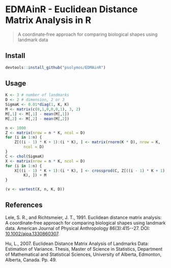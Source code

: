 # EDMAinR - Euclidean Distance Matrix Analysis in R

> A coordinate‐free approach for comparing biological shapes using landmark data

## Install

```R
devtools::install_github("psolymos/EDMAinR")
```

## Usage

```R
K <- 3 # number of landmarks
D <- 2 # dimension, 2 or 3
SigmaK <- 0.01*diag(1, K, K)
M <- matrix(c(0,1,0,0,0,1), 3, 2)
M[,1] <- M[,1] - mean(M[,1])
M[,2] <- M[,2] - mean(M[,2])

n <- 1000
Z <- matrix(nrow = n * K, ncol = D)
for (i in 1:n) {
    Z[((i - 1) * K + 1):(i * K), ] <- matrix(rnorm(K * D), nrow = K,
        ncol = D)
}
C <- chol(SigmaK)
X <- matrix(nrow = n * K, ncol = D)
for (i in 1:n) {
    X[((i - 1) * K + 1):(i * K), ] <- crossprod(C, Z[((i - 1) * K + 1):(i *
        K), ]) + M
}

(v <- vartest(X, n, K, D))
```

## References

Lele, S. R., and Richtsmeier, J. T., 1991.
Euclidean distance matrix analysis: A coordinate‐free approach for 
comparing biological shapes using landmark data.
American Journal of Physical Anthropology 86(3):415--27.
DOI: [10.1002/ajpa.1330860307](https://doi.org/10.1002/ajpa.1330860307).

Hu, L., 2007. Euclidean Distance Matrix Analysis of Landmarks Data:
Estimation of Variance. Thesis, Master of Science in Statistics,
Department of Mathematical and Statistical Sciences, 
University of Alberta, Edmonton, Alberta, Canada. Pp. 49.
